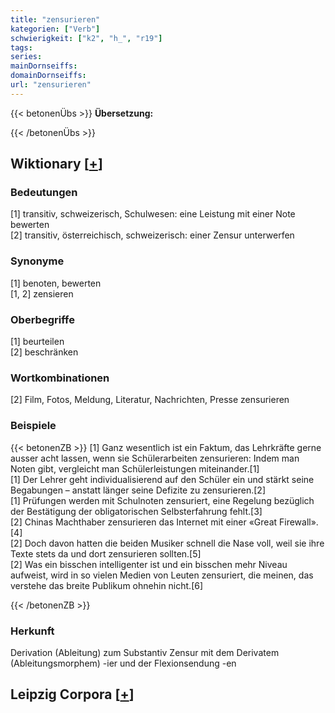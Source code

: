```yaml
---
title: "zensurieren"
kategorien: ["Verb"]
schwierigkeit: ["k2", "h_", "r19"]
tags:
series:
mainDornseiffs:
domainDornseiffs:
url: "zensurieren"
---
```


{{< betonenÜbs >}}
**Übersetzung:**  
  
{{< /betonenÜbs >}}

## Wiktionary [[+](https://de.wiktionary.org/wiki/zensurieren)]

### Bedeutungen
[1] transitiv, schweizerisch, Schulwesen: eine Leistung mit einer Note bewerten  
[2] transitiv, österreichisch, schweizerisch: einer Zensur unterwerfen  

### Synonyme
[1] benoten, bewerten  
[1, 2] zensieren  

### Oberbegriffe
[1] beurteilen  
[2] beschränken  

### Wortkombinationen
[2] Film, Fotos, Meldung, Literatur, Nachrichten, Presse zensurieren  

### Beispiele
{{< betonenZB >}}
[1] Ganz wesentlich ist ein Faktum, das Lehrkräfte gerne ausser acht lassen, wenn sie Schülerarbeiten zensurieren: Indem man Noten gibt, vergleicht man Schülerleistungen miteinander.[1]  
[1] Der Lehrer geht individualisierend auf den Schüler ein und stärkt seine Begabungen – anstatt länger seine Defizite zu zensurieren.[2]  
[1] Prüfungen werden mit Schulnoten zensuriert, eine Regelung bezüglich der Bestätigung der obligatorischen Selbsterfahrung fehlt.[3]  
[2] Chinas Machthaber zensurieren das Internet mit einer «Great Firewall».[4]  
[2] Doch davon hatten die beiden Musiker schnell die Nase voll, weil sie ihre Texte stets da und dort zensurieren sollten.[5]  
[2] Was ein bisschen intelligenter ist und ein bisschen mehr Niveau aufweist, wird in so vielen Medien von Leuten zensuriert, die meinen, das verstehe das breite Publikum ohnehin nicht.[6]  

{{< /betonenZB >}}
### Herkunft
Derivation (Ableitung) zum Substantiv Zensur mit dem Derivatem (Ableitungsmorphem) -ier und der Flexionsendung -en  


## Leipzig Corpora [[+](https://corpora.uni-leipzig.de/en/res?word=zensurieren&corpusId=deu_newscrawl-public_2018)]


